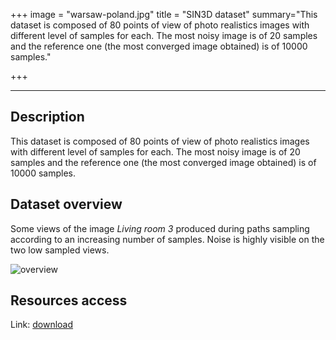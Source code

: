+++
image = "warsaw-poland.jpg"
title = "SIN3D dataset"
summary="This dataset is composed of 80 points of view of photo realistics images with different level of samples for each. The most noisy image is of 20 samples and the reference one (the most converged image obtained) is of 10000 samples."

+++ 


--- 

## Description

This dataset is composed of 80 points of view of photo realistics images with different level of samples for each. The most noisy image is of 20 samples and the reference one (the most converged image obtained) is of 10000 samples.

## Dataset overview

Some views of the image _Living room 3_ produced during paths sampling according to an increasing number of samples. Noise is highly visible on the two low sampled views.

![overview](/datasets/dataset_overview.png "Overview")

## Resources access

Link: [download](/datasets/SIN3D_dataset.tar)
